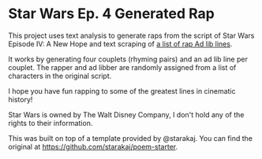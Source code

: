 Star Wars Ep. 4 Generated Rap
===========================

This project uses text analysis to generate raps from the script of Star Wars Episode IV: A New Hope and text scraping of [a list of rap Ad lib lines](https://genius.com/Rap-genius-ad-libs-explained-lyrics).

It works by generating  four couplets (rhyming pairs) and an ad lib line per couplet.  The rapper and ad libber are randomly assigned from a list of characters in the original script. 

I hope you have fun rapping to some of the greatest lines in cinematic history!

Star Wars is owned by The Walt Disney Company, I don't hold any of the rights to their information.

This was built on top of a template provided by @starakaj. You can find the original at https://github.com/starakaj/poem-starter.
